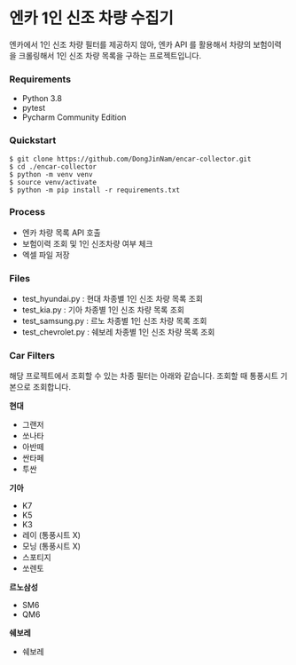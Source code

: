 # 엔카 1인 신조 차량 수집기

엔카에서 1인 신조 차량 필터를 제공하지 않아, 엔카 API 를 활용해서 차량의 보험이력을 크롤링해서 1인 신조 차량 목록을 구하는 프로젝트입니다.

### Requirements

* Python 3.8
* pytest
* Pycharm Community Edition

### Quickstart

```shell
$ git clone https://github.com/DongJinNam/encar-collector.git
$ cd ./encar-collector
$ python -m venv venv
$ source venv/activate
$ python -m pip install -r requirements.txt
```

### Process
* 엔카 차량 목록 API 호출
* 보험이력 조회 및 1인 신조차량 여부 체크
* 엑셀 파일 저장

### Files
* test_hyundai.py : 현대 차종별 1인 신조 차량 목록 조회
* test_kia.py : 기아 차종별 1인 신조 차량 목록 조회
* test_samsung.py : 르노 차종별 1인 신조 차량 목록 조회
* test_chevrolet.py : 쉐보레 차종별 1인 신조 차량 목록 조회

### Car Filters

해당 프로젝트에서 조회할 수 있는 차종 필터는 아래와 같습니다.
조회할 때 통풍시트 기본으로 조회합니다.

**현대**
* 그랜저
* 쏘나타
* 아반떼
* 싼타페
* 투싼

**기아**
* K7
* K5
* K3
* 레이 (통풍시트 X)
* 모닝 (통풍시트 X)
* 스포티지
* 쏘렌토

**르노삼성**
* SM6
* QM6

**쉐보레**
* 쉐보레